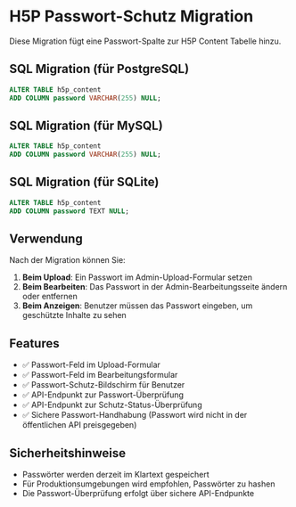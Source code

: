 # H5P Passwort-Schutz Migration

Diese Migration fügt eine Passwort-Spalte zur H5P Content Tabelle hinzu.

## SQL Migration (für PostgreSQL)

```sql
ALTER TABLE h5p_content 
ADD COLUMN password VARCHAR(255) NULL;
```

## SQL Migration (für MySQL)

```sql
ALTER TABLE h5p_content 
ADD COLUMN password VARCHAR(255) NULL;
```

## SQL Migration (für SQLite)

```sql
ALTER TABLE h5p_content 
ADD COLUMN password TEXT NULL;
```

## Verwendung

Nach der Migration können Sie:

1. **Beim Upload**: Ein Passwort im Admin-Upload-Formular setzen
2. **Beim Bearbeiten**: Das Passwort in der Admin-Bearbeitungsseite ändern oder entfernen
3. **Beim Anzeigen**: Benutzer müssen das Passwort eingeben, um geschützte Inhalte zu sehen

## Features

- ✅ Passwort-Feld im Upload-Formular
- ✅ Passwort-Feld im Bearbeitungsformular
- ✅ Passwort-Schutz-Bildschirm für Benutzer
- ✅ API-Endpunkt zur Passwort-Überprüfung
- ✅ API-Endpunkt zur Schutz-Status-Überprüfung
- ✅ Sichere Passwort-Handhabung (Passwort wird nicht in der öffentlichen API preisgegeben)

## Sicherheitshinweise

- Passwörter werden derzeit im Klartext gespeichert
- Für Produktionsumgebungen wird empfohlen, Passwörter zu hashen
- Die Passwort-Überprüfung erfolgt über sichere API-Endpunkte
